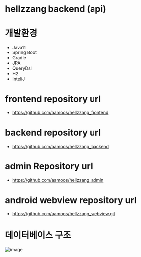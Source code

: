 # hellzzang backend (api)

# 개발환경
- Java11
- Spring Boot
- Gradle
- JPA
- QueryDsl
- H2
- InteliJ

# frontend repository url
- https://github.com/aamoos/hellzzang_frontend
 
# backend repository url
- https://github.com/aamoos/hellzzang_backend

# admin Repository url
- https://github.com/aamoos/hellzzang_admin

# android webview repository url
- https://github.com/aamoos/hellzzang_webview.git

# 데이터베이스 구조
![image](https://github.com/aamoos/hellzzang_backend/assets/37327676/d4357e9a-148c-4bad-a1da-c18f9c227530)

